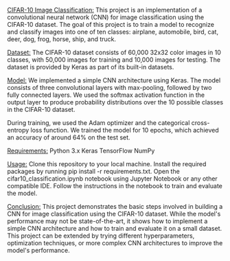 <ins>CIFAR-10 Image Classification:</ins>
This project is an implementation of a convolutional neural network (CNN) for image classification using the CIFAR-10 dataset. The goal of this project is to train a model to recognize and classify images into one of ten classes: airplane, automobile, bird, cat, deer, dog, frog, horse, ship, and truck.

<ins>Dataset:</ins>
The CIFAR-10 dataset consists of 60,000 32x32 color images in 10 classes, with 50,000 images for training and 10,000 images for testing. The dataset is provided by Keras as part of its built-in datasets.

<ins>Model:</ins>
We implemented a simple CNN architecture using Keras. The model consists of three convolutional layers with max-pooling, followed by two fully connected layers. We used the softmax activation function in the output layer to produce probability distributions over the 10 possible classes in the CIFAR-10 dataset.

During training, we used the Adam optimizer and the categorical cross-entropy loss function. We trained the model for 10 epochs, which achieved an accuracy of around 64% on the test set.

<ins>Requirements:</ins>
Python 3.x
Keras
TensorFlow
NumPy

<ins>Usage:</ins>
Clone this repository to your local machine.
Install the required packages by running pip install -r requirements.txt.
Open the cifar10_classification.ipynb notebook using Jupyter Notebook or any other compatible IDE.
Follow the instructions in the notebook to train and evaluate the model.

<ins>Conclusion:</ins>
This project demonstrates the basic steps involved in building a CNN for image classification using the CIFAR-10 dataset. While the model's performance may not be state-of-the-art, it shows how to implement a simple CNN architecture and how to train and evaluate it on a small dataset. This project can be extended by trying different hyperparameters, optimization techniques, or more complex CNN architectures to improve the model's performance.
